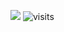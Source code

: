 ![](https://files.catbox.moe/wk4rzx.png)
![visits](https://visit-counter.vercel.app/counter.png?page=https%3A%2F%2Fgithub.com%2FI-LOVE-TV&s=30&c=e22400&bg=00000000&no=4&ff=ledboard&tb=+&ta=+)
